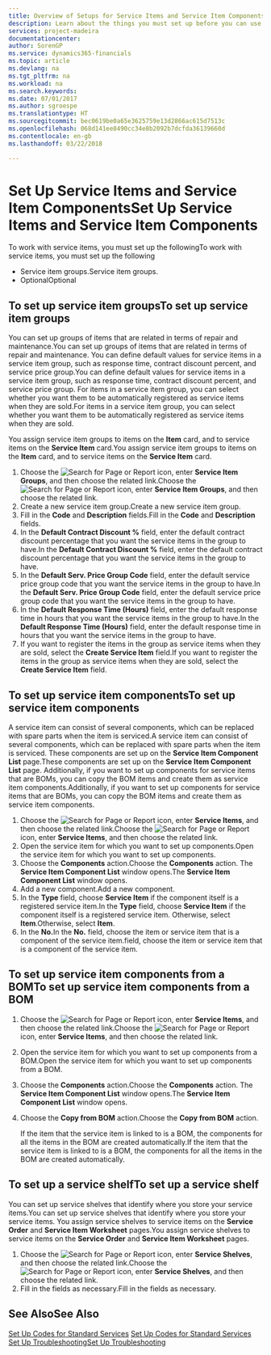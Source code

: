 ```yaml
---
title: Overview of Setups for Service Items and Service Item Components | Microsoft Docs
description: Learn about the things you must set up before you can use service items, including default values such as response time, contract discount percent, and service price group.
services: project-madeira
documentationcenter: 
author: SorenGP
ms.service: dynamics365-financials
ms.topic: article
ms.devlang: na
ms.tgt_pltfrm: na
ms.workload: na
ms.search.keywords: 
ms.date: 07/01/2017
ms.author: sgroespe
ms.translationtype: HT
ms.sourcegitcommit: bec0619be0a65e3625759e13d2866ac615d7513c
ms.openlocfilehash: 068d141ee8490cc34e8b2092b7dcfda36139660d
ms.contentlocale: en-gb
ms.lasthandoff: 03/22/2018

---
```

# <a name="set-up-service-items-and-service-item-components"></a><span data-ttu-id="f2f15-103">Set Up Service Items and Service Item Components</span><span class="sxs-lookup"><span data-stu-id="f2f15-103">Set Up Service Items and Service Item Components</span></span>
<span data-ttu-id="f2f15-104">To work with service items, you must set up the following</span><span class="sxs-lookup"><span data-stu-id="f2f15-104">To work with service items, you must set up the following</span></span>

* <span data-ttu-id="f2f15-105">Service item groups.</span><span class="sxs-lookup"><span data-stu-id="f2f15-105">Service item groups.</span></span> 
* <span data-ttu-id="f2f15-106">Optional</span><span class="sxs-lookup"><span data-stu-id="f2f15-106">Optional</span></span>

## <a name="to-set-up-service-item-groups"></a><span data-ttu-id="f2f15-107">To set up service item groups</span><span class="sxs-lookup"><span data-stu-id="f2f15-107">To set up service item groups</span></span>
<span data-ttu-id="f2f15-108">You can set up groups of items that are related in terms of repair and maintenance.</span><span class="sxs-lookup"><span data-stu-id="f2f15-108">You can set up groups of items that are related in terms of repair and maintenance.</span></span> <span data-ttu-id="f2f15-109">You can define default values for service items in a service item group, such as response time, contract discount percent, and service price group.</span><span class="sxs-lookup"><span data-stu-id="f2f15-109">You can define default values for service items in a service item group, such as response time, contract discount percent, and service price group.</span></span> <span data-ttu-id="f2f15-110">For items in a service item group, you can select whether you want them to be automatically registered as service items when they are sold.</span><span class="sxs-lookup"><span data-stu-id="f2f15-110">For items in a service item group, you can select whether you want them to be automatically registered as service items when they are sold.</span></span>  
  
<span data-ttu-id="f2f15-111">You assign service item groups to items on the **Item** card, and to service items on the **Service Item** card.</span><span class="sxs-lookup"><span data-stu-id="f2f15-111">You assign service item groups to items on the **Item** card, and to service items on the **Service Item** card.</span></span>  
  
1. <span data-ttu-id="f2f15-112">Choose the ![Search for Page or Report](media/ui-search/search_small.png "Search for Page or Report icon") icon, enter **Service Item Groups**, and then choose the related link.</span><span class="sxs-lookup"><span data-stu-id="f2f15-112">Choose the ![Search for Page or Report](media/ui-search/search_small.png "Search for Page or Report icon") icon, enter **Service Item Groups**, and then choose the related link.</span></span>  
2. <span data-ttu-id="f2f15-113">Create a new service item group.</span><span class="sxs-lookup"><span data-stu-id="f2f15-113">Create a new service item group.</span></span>  
3. <span data-ttu-id="f2f15-114">Fill in the **Code** and **Description** fields.</span><span class="sxs-lookup"><span data-stu-id="f2f15-114">Fill in the **Code** and **Description** fields.</span></span>  
4. <span data-ttu-id="f2f15-115">In the **Default Contract Discount %** field, enter the default contract discount percentage that you want the service items in the group to have.</span><span class="sxs-lookup"><span data-stu-id="f2f15-115">In the **Default Contract Discount %** field, enter the default contract discount percentage that you want the service items in the group to have.</span></span>  
5. <span data-ttu-id="f2f15-116">In the **Default Serv. Price Group Code** field, enter the default service price group code that you want the service items in the group to have.</span><span class="sxs-lookup"><span data-stu-id="f2f15-116">In the **Default Serv. Price Group Code** field, enter the default service price group code that you want the service items in the group to have.</span></span>  
6. <span data-ttu-id="f2f15-117">In the **Default Response Time (Hours)** field, enter the default response time in hours that you want the service items in the group to have.</span><span class="sxs-lookup"><span data-stu-id="f2f15-117">In the **Default Response Time (Hours)** field, enter the default response time in hours that you want the service items in the group to have.</span></span>  
7. <span data-ttu-id="f2f15-118">If you want to register the items in the group as service items when they are sold, select the **Create Service Item** field.</span><span class="sxs-lookup"><span data-stu-id="f2f15-118">If you want to register the items in the group as service items when they are sold, select the **Create Service Item** field.</span></span>  

## <a name="to-set-up-service-item-components"></a><span data-ttu-id="f2f15-119">To set up service item components</span><span class="sxs-lookup"><span data-stu-id="f2f15-119">To set up service item components</span></span>
<span data-ttu-id="f2f15-120">A service item can consist of several components, which can be replaced with spare parts when the item is serviced.</span><span class="sxs-lookup"><span data-stu-id="f2f15-120">A service item can consist of several components, which can be replaced with spare parts when the item is serviced.</span></span> <span data-ttu-id="f2f15-121">These components are set up on the **Service Item Component List** page.</span><span class="sxs-lookup"><span data-stu-id="f2f15-121">These components are set up on the **Service Item Component List** page.</span></span> <span data-ttu-id="f2f15-122">Additionally, if you want to set up components for service items that are BOMs, you can copy the BOM items and create them as service item components.</span><span class="sxs-lookup"><span data-stu-id="f2f15-122">Additionally, if you want to set up components for service items that are BOMs, you can copy the BOM items and create them as service item components.</span></span> 
  
1. <span data-ttu-id="f2f15-123">Choose the ![Search for Page or Report](media/ui-search/search_small.png "Search for Page or Report icon") icon, enter **Service Items**, and then choose the related link.</span><span class="sxs-lookup"><span data-stu-id="f2f15-123">Choose the ![Search for Page or Report](media/ui-search/search_small.png "Search for Page or Report icon") icon, enter **Service Items**, and then choose the related link.</span></span> 
2. <span data-ttu-id="f2f15-124">Open the service item for which you want to set up components.</span><span class="sxs-lookup"><span data-stu-id="f2f15-124">Open the service item for which you want to set up components.</span></span>  
3. <span data-ttu-id="f2f15-125">Choose the **Components** action.</span><span class="sxs-lookup"><span data-stu-id="f2f15-125">Choose the **Components** action.</span></span> <span data-ttu-id="f2f15-126">The **Service Item Component List** window opens.</span><span class="sxs-lookup"><span data-stu-id="f2f15-126">The **Service Item Component List** window opens.</span></span>  
4. <span data-ttu-id="f2f15-127">Add a new component.</span><span class="sxs-lookup"><span data-stu-id="f2f15-127">Add a new component.</span></span>  
5. <span data-ttu-id="f2f15-128">In the **Type** field, choose **Service Item** if the component itself is a registered service item.</span><span class="sxs-lookup"><span data-stu-id="f2f15-128">In the **Type** field, choose **Service Item** if the component itself is a registered service item.</span></span> <span data-ttu-id="f2f15-129">Otherwise, select **Item**.</span><span class="sxs-lookup"><span data-stu-id="f2f15-129">Otherwise, select **Item**.</span></span>  
6. <span data-ttu-id="f2f15-130">In the **No.**</span><span class="sxs-lookup"><span data-stu-id="f2f15-130">In the **No.**</span></span> <span data-ttu-id="f2f15-131">field, choose the item or service item that is a component of the service item.</span><span class="sxs-lookup"><span data-stu-id="f2f15-131">field, choose the item or service item that is a component of the service item.</span></span>  

## <a name="to-set-up-service-item-components-from-a-bom"></a><span data-ttu-id="f2f15-132">To set up service item components from a BOM</span><span class="sxs-lookup"><span data-stu-id="f2f15-132">To set up service item components from a BOM</span></span>
1.  <span data-ttu-id="f2f15-133">Choose the ![Search for Page or Report](media/ui-search/search_small.png "Search for Page or Report icon") icon, enter **Service Items**, and then choose the related link.</span><span class="sxs-lookup"><span data-stu-id="f2f15-133">Choose the ![Search for Page or Report](media/ui-search/search_small.png "Search for Page or Report icon") icon, enter **Service Items**, and then choose the related link.</span></span>  
2. <span data-ttu-id="f2f15-134">Open the service item for which you want to set up components from a BOM.</span><span class="sxs-lookup"><span data-stu-id="f2f15-134">Open the service item for which you want to set up components from a BOM.</span></span>  
3. <span data-ttu-id="f2f15-135">Choose the **Components** action.</span><span class="sxs-lookup"><span data-stu-id="f2f15-135">Choose the **Components** action.</span></span> <span data-ttu-id="f2f15-136">The **Service Item Component List** window opens.</span><span class="sxs-lookup"><span data-stu-id="f2f15-136">The **Service Item Component List** window opens.</span></span>  
4. <span data-ttu-id="f2f15-137">Choose the **Copy from BOM** action.</span><span class="sxs-lookup"><span data-stu-id="f2f15-137">Choose the **Copy from BOM** action.</span></span>  
  
    <span data-ttu-id="f2f15-138">If the item that the service item is linked to is a BOM, the components for all the items in the BOM are created automatically.</span><span class="sxs-lookup"><span data-stu-id="f2f15-138">If the item that the service item is linked to is a BOM, the components for all the items in the BOM are created automatically.</span></span>  

## <a name="to-set-up-a-service-shelf"></a><span data-ttu-id="f2f15-139">To set up a service shelf</span><span class="sxs-lookup"><span data-stu-id="f2f15-139">To set up a service shelf</span></span>
<span data-ttu-id="f2f15-140">You can set up service shelves that identify where you store your service items.</span><span class="sxs-lookup"><span data-stu-id="f2f15-140">You can set up service shelves that identify where you store your service items.</span></span> <span data-ttu-id="f2f15-141">You assign service shelves to service items on the **Service Order** and **Service Item Worksheet** pages.</span><span class="sxs-lookup"><span data-stu-id="f2f15-141">You assign service shelves to service items on the **Service Order** and **Service Item Worksheet** pages.</span></span>  
  
1. <span data-ttu-id="f2f15-142">Choose the ![Search for Page or Report](media/ui-search/search_small.png "Search for Page or Report icon") icon, enter **Service Shelves**, and then choose the related link.</span><span class="sxs-lookup"><span data-stu-id="f2f15-142">Choose the ![Search for Page or Report](media/ui-search/search_small.png "Search for Page or Report icon") icon, enter **Service Shelves**, and then choose the related link.</span></span>
2. <span data-ttu-id="f2f15-143">Fill in the fields as necessary.</span><span class="sxs-lookup"><span data-stu-id="f2f15-143">Fill in the fields as necessary.</span></span>

## <a name="see-also"></a><span data-ttu-id="f2f15-144">See Also</span><span class="sxs-lookup"><span data-stu-id="f2f15-144">See Also</span></span>
<span data-ttu-id="f2f15-145">[Set Up Codes for Standard Services](service-how-setup-service-coding.md) </span><span class="sxs-lookup"><span data-stu-id="f2f15-145">[Set Up Codes for Standard Services](service-how-setup-service-coding.md) </span></span>  
[<span data-ttu-id="f2f15-146">Set Up Troubleshooting</span><span class="sxs-lookup"><span data-stu-id="f2f15-146">Set Up Troubleshooting</span></span>](service-how-setup-troubleshooting.md)

